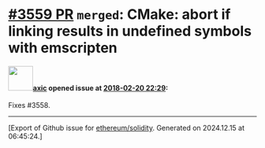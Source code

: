 # [\#3559 PR](https://github.com/ethereum/solidity/pull/3559) `merged`: CMake: abort if linking results in undefined symbols with emscripten

#### <img src="https://avatars.githubusercontent.com/u/20340?v=4" width="50">[axic](https://github.com/axic) opened issue at [2018-02-20 22:29](https://github.com/ethereum/solidity/pull/3559):

Fixes #3558.




-------------------------------------------------------------------------------



[Export of Github issue for [ethereum/solidity](https://github.com/ethereum/solidity). Generated on 2024.12.15 at 06:45:24.]
